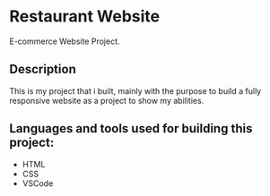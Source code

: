 # Restaurant Website

E-commerce Website Project.

## Description

This is my project that i built, mainly with the purpose to build a fully responsive website as a project to show my abilities.

## Languages and tools used for building this project:
- HTML
- CSS 
- VSCode
